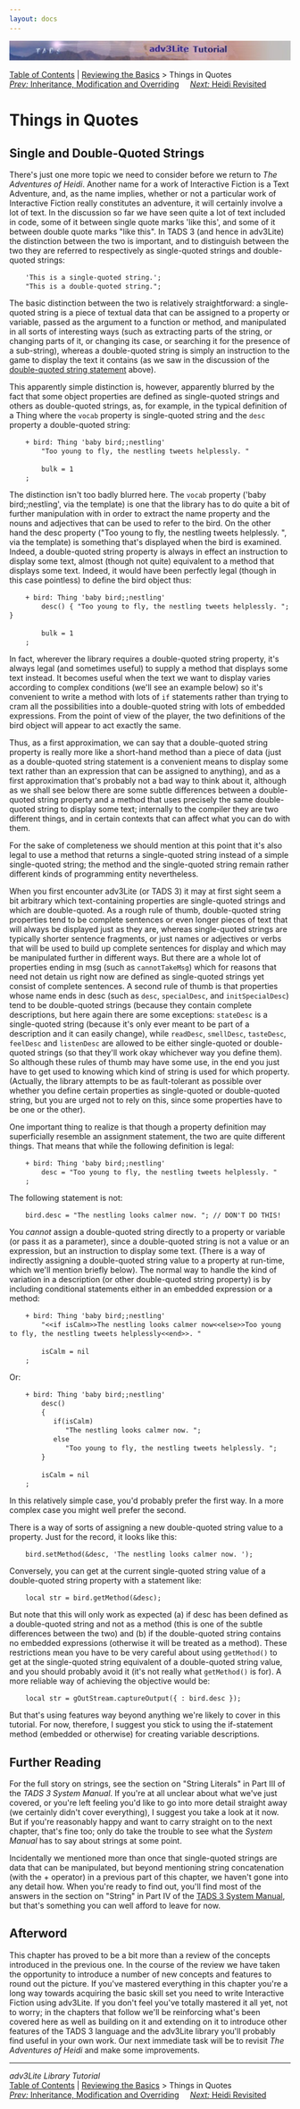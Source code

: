 ```yaml
---
layout: docs
---
```



<img src="topbar.jpg" data-border="0" />





<a href="toc.html" class="nav">Table of Contents</a> \|
<a href="reviewing.html" class="nav">Reviewing the Basics</a> \> Things
in Quotes  
<span class="navnp"><a href="inherit.html" class="nav"><em>Prev:</em> Inheritance,
Modification and Overriding</a>    
<a href="revisit.html" class="nav"><em>Next:</em> Heidi Revisited</a>    
</span>





# Things in Quotes

## Single and Double-Quoted Strings

There's just one more topic we need to consider before we return to *The
Adventures of Heidi*. Another name for a work of Interactive Fiction is
a Text Adventure, and, as the name implies, whether or not a particular
work of Interactive Fiction really constitutes an adventure, it will
certainly involve a lot of text. In the discussion so far we have seen
quite a lot of text included in code, some of it between single quote
marks 'like this', and some of it between double quote marks "like
this". In TADS 3 (and hence in adv3Lite) the distinction between the two
is important, and to distinguish between the two they are referred to
respectively as single-quoted strings and double-quoted strings:

```
    'This is a single-quoted string.';
    "This is a double-quoted string.";
```

The basic distinction between the two is relatively straightforward: a
single-quoted string is a piece of textual data that can be assigned to
a property or variable, passed as the argument to a function or method,
and manipulated in all sorts of interesting ways (such as extracting
parts of the string, or changing parts of it, or changing its case, or
searching it for the presence of a sub-string), whereas a double-quoted
string is simply an instruction to the game to display the text it
contains (as we saw in the discussion of the [double-quoted string
statement](methods.html#dquote) above).

This apparently simple distinction is, however, apparently blurred by
the fact that some object properties are defined as single-quoted
strings and others as double-quoted strings, as, for example, in the
typical definition of a Thing where the `vocab`
property is single-quoted string and the `desc`
property a double-quoted string:

```
    + bird: Thing 'baby bird;;nestling'
        "Too young to fly, the nestling tweets helplessly. "
        
        bulk = 1
    ;
```

The distinction isn't too badly blurred here. The
`vocab` property ('baby bird;;nestling', via the
template) is one that the library has to do quite a bit of further
manipulation with in order to extract the name property and the nouns
and adjectives that can be used to refer to the bird. On the other hand
the desc property ("Too young to fly, the nestling tweets helplessly. ",
via the template) is something that's displayed when the bird is
examined. Indeed, a double-quoted string property is always in effect an
instruction to display some text, almost (though not quite) equivalent
to a method that displays some text. Indeed, it would have been
perfectly legal (though in this case pointless) to define the bird
object thus:

```
    + bird: Thing 'baby bird;;nestling'
        desc() { "Too young to fly, the nestling tweets helplessly. "; }
        
        bulk = 1
    ;
```

In fact, wherever the library requires a double-quoted string property,
it's always legal (and sometimes useful) to supply a method that
displays some text instead. It becomes useful when the text we want to
display varies according to complex conditions (we'll see an example
below) so it's convenient to write a method with lots of
`if` statements rather than trying to cram all
the possibilities into a double-quoted string with lots of embedded
expressions. From the point of view of the player, the two definitions
of the bird object will appear to act exactly the same.

Thus, as a first approximation, we can say that a double-quoted string
property is really more like a short-hand method than a piece of data
(just as a double-quoted string statement is a convenient means to
display some text rather than an expression that can be assigned to
anything), and as a first approximation that's probably not a bad way to
think about it, although as we shall see below there are some subtle
differences between a double-quoted string property and a method that
uses precisely the same double-quoted string to display some text;
internally to the compiler they are two different things, and in certain
contexts that can affect what you can do with them.

For the sake of completeness we should mention at this point that it's
also legal to use a method that returns a single-quoted string instead
of a simple single-quoted string; the method and the single-quoted
string remain rather different kinds of programming entity nevertheless.

When you first encounter adv3Lite (or TADS 3) it may at first sight seem
a bit arbitrary which text-containing properties are single-quoted
strings and which are double-quoted. As a rough rule of thumb,
double-quoted string properties tend to be complete sentences or even
longer pieces of text that will always be displayed just as they are,
whereas single-quoted strings are typically shorter sentence fragments,
or just names or adjectives or verbs that will be used to build up
complete sentences for display and which may be manipulated further in
different ways. But there are a whole lot of properties ending in msg
(such as `cannotTakeMsg`) which for reasons that
need not detain us right now are defined as single-quoted strings yet
consist of complete sentences. A second rule of thumb is that properties
whose name ends in desc (such as `desc`,
`specialDesc`, and
`initSpecialDesc`) tend to be double-quoted
strings (because they contain complete descriptions, but here again
there are some exceptions: `stateDesc` is a
single-quoted string (because it's only ever meant to be part of a
description and it can easily change), while
`readDesc`, `smellDesc`,
`tasteDesc`, `feelDesc`
and `listenDesc` are allowed to be either
single-quoted or double-quoted strings (so that they'll work okay
whichever way you define them). So although these rules of thumb may
have some use, in the end you just have to get used to knowing which
kind of string is used for which property. (Actually, the library
attempts to be as fault-tolerant as possible over whether you define
certain properties as single-quoted or double-quoted string, but you are
urged not to rely on this, since some properties have to be one or the
other).

One important thing to realize is that though a property definition may
superficially resemble an assignment statement, the two are quite
different things. That means that while the following definition is
legal:

```
    + bird: Thing 'baby bird;;nestling'
        desc = "Too young to fly, the nestling tweets helplessly. "   
    ;
```

The following statement is not:

```
    bird.desc = "The nestling looks calmer now. "; // DON'T DO THIS!
```

You *cannot* assign a double-quoted string directly to a property or
variable (or pass it as a parameter), since a double-quoted string is
not a value or an expression, but an instruction to display some text.
(There is a way of indirectly assigning a double-quoted string value to
a property at run-time, which we'll mention briefly below). The normal
way to handle the kind of variation in a description (or other
double-quoted string property) is by including conditional statements
either in an embedded expression or a method:

```
    + bird: Thing 'baby bird;;nestling'
        "<<if isCalm>>The nestling looks calmer now<<else>>Too young to fly, the nestling tweets helplessly<<end>>. "   
        
        isCalm = nil
    ;
```

Or:

```
    + bird: Thing 'baby bird;;nestling'
        desc()
        {
           if(isCalm)
              "The nestling looks calmer now. ";
           else
              "Too young to fly, the nestling tweets helplessly. ";
        }
        
        isCalm = nil
    ;
```

In this relatively simple case, you'd probably prefer the first way. In
a more complex case you might well prefer the second.

There is a way of sorts of assigning a new double-quoted string value to
a property. Just for the record, it looks like this:

```
    bird.setMethod(&desc, 'The nestling looks calmer now. ');
```

Conversely, you can get at the current single-quoted string value of a
double-quoted string property with a statement like:

```
    local str = bird.getMethod(&desc);
```

But note that this will only work as expected (a) if desc has been
defined as a double-quoted string and not as a method (this is one of
the subtle differences between the two) and (b) if the double-quoted
string contains no embedded expressions (otherwise it will be treated as
a method). These restrictions mean you have to be very careful about
using `getMethod()` to get at the single-quoted
string equivalent of a double-quoted string value, and you should
probably avoid it (it's not really what
`getMethod()` is for). A more reliable way of
achieving the objective would be:

```
    local str = gOutStream.captureOutput({ : bird.desc });
```

But that's using features way beyond anything we're likely to cover in
this tutorial. For now, therefore, I suggest you stick to using the
if-statement method (embedded or otherwise) for creating variable
descriptions.

## Further Reading

For the full story on strings, see the section on "String Literals" in
Part III of the *TADS 3 System Manual*. If you're at all unclear about
what we've just covered, or you're left feeling you'd like to go into
more detail straight away (we certainly didn't cover everything), I
suggest you take a look at it now. But if you're reasonably happy and
want to carry straight on to the next chapter, that's fine too; only do
take the trouble to see what the *System Manual* has to say about
strings at some point.

Incidentally we mentioned more than once that single-quoted strings are
data that can be manipulated, but beyond mentioning string concatenation
(with the + operator) in a previous part of this chapter, we haven't
gone into any detail how. When you're ready to find out, you'll find
most of the answers in the section on "String" in Part IV of the [TADS 3
System Manual](../../adv3/doc/sysman/cover.html), but that's something you can well afford
to leave for now.

  

## Afterword

This chapter has proved to be a bit more than a review of the concepts
introduced in the previous one. In the course of the review we have
taken the opportunity to introduce a number of new concepts and features
to round out the picture. If you've mastered everything in this chapter
you're a long way towards acquiring the basic skill set you need to
write Interactive Fiction using adv3Lite. If you don't feel you've
totally mastered it all yet, not to worry; in the chapters that follow
we'll be reinforcing what's been covered here as well as building on it
and extending on it to introduce other features of the TADS 3 language
and the adv3Lite library you'll probably find useful in your own work.
Our next immediate task will be to revisit *The Adventures of Heidi* and
make some improvements.



------------------------------------------------------------------------



*adv3Lite Library Tutorial*  
<a href="toc.html" class="nav">Table of Contents</a> \|
<a href="reviewing.html" class="nav">Reviewing the Basics</a> \> Things
in Quotes  
<span class="navnp"><a href="inherit.html" class="nav"><em>Prev:</em> Inheritance,
Modification and Overriding</a>    
<a href="revisit.html" class="nav"><em>Next:</em> Heidi Revisited</a>    
</span>


